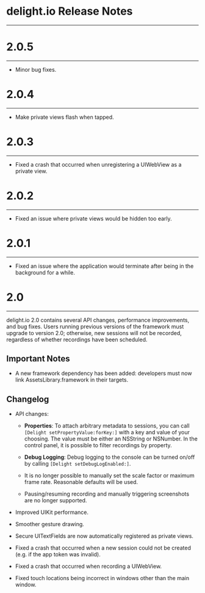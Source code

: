 delight.io Release Notes
========================
___

2.0.5
=====
---

* Minor bug fixes.

2.0.4
=====
---

* Make private views flash when tapped.

2.0.3
=====
---

* Fixed a crash that occurred when unregistering a UIWebView as a private view.

2.0.2
=====
---

* Fixed an issue where private views would be hidden too early.

2.0.1
=====
---

* Fixed an issue where the application would terminate after being in the background for a while.

2.0
===
___

delight.io 2.0 contains several API changes, performance improvements, and bug fixes. Users running previous versions of the framework must upgrade to version 2.0; otherwise, new sessions will not be recorded, regardless of whether recordings have been scheduled.

Important Notes
---------------

* A new framework dependency has been added: developers must now link AssetsLibrary.framework in their targets.

Changelog
---------

* API changes:
  * **Properties**: To attach arbitrary metadata to sessions, you can call `[Delight setPropertyValue:forKey:]` with a key and value of your choosing. The value must be either an NSString or NSNumber. In the control panel, it is possible to filter recordings by property.

  * **Debug Logging**: Debug logging to the console can be turned on/off by calling `[Delight setDebugLogEnabled:]`.

  * It is no longer possible to manually set the scale factor or maximum frame rate. Reasonable defaults will be used.

  * Pausing/resuming recording and manually triggering screenshots are no longer supported.

* Improved UIKit performance.

* Smoother gesture drawing.

* Secure UITextFields are now automatically registered as private views.

* Fixed a crash that occurred when a new session could not be created (e.g. if the app token was invalid).

* Fixed a crash that occurred when recording a UIWebView.

* Fixed touch locations being incorrect in windows other than the main window.


